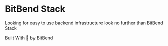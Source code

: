 # BitBend Stack

Looking for easy to use backend infrastructure look no further than BitBend Stack

Built With 💖 by BitBend




